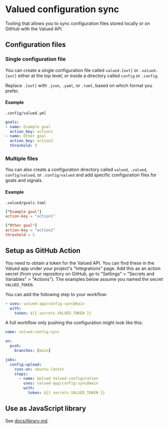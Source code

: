 # Valued configuration sync

Tooling that allows you to sync configuration files stored locally or on GitHub with the Valued API.

## Configuration files

### Single configuration file

You can create a single configuration file called `valued.[ext]` or `.valued.[ext]` either at the top level, or inside a directory called `config` or `.config`.

Replace `.[ext]` with `.json`, `.yaml`, or `.toml`, based on which format you prefer.

#### Example

`.config/valued.yml`

``` yaml
goals:
- name: Example goal
  action_key: action1
- name: Other goal
  action_key: action2
  threshold: 5
```

### Multiple files

You can also create a configuration directory called `valued`, `.valued`, `config/valued`, or `.config/valued` and add specific configuration files for goals and signals.

#### Example

`.valued/goals.toml`

``` toml
["Example goal"]
action-key = "action1"

["Other goal"]
action-key = "action2"
threshold = 5
```

## Setup as GitHub Action

You need to obtain a token for the Valued API. You can find these in the Valued app under your project's "Integrations" page. Add this as an action secret (from your repository on GitHub, go to "Settings" > "Secrets and Variables" > "Actions"). The examples below assume you named the secret `VALUED_TOKEN`.

You can add the following step to your workflow:

``` yaml
- uses: valued-app/config-sync@main
  with:
    token: ${{ secrets.VALUED_TOKEN }}
```

A full workflow only pushing the configuration might look like this:

``` yaml
name: valued-config-sync

on:
  push:
    branches: [main]

jobs:
  config-upload:
    runs-on: ubuntu-latest
    steps:
      - name: Upload Valued configuration
        uses: valued-app/config-sync@main
        with:
          token: ${{ secrets.VALUED_TOKEN }}
```

## Use as JavaScript library

See [docs/library.md](docs/library.md).
